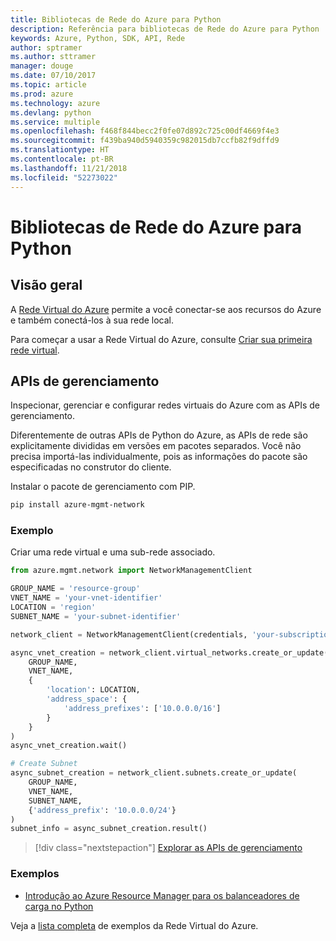 ```yaml
---
title: Bibliotecas de Rede do Azure para Python
description: Referência para bibliotecas de Rede do Azure para Python
keywords: Azure, Python, SDK, API, Rede
author: sptramer
ms.author: sttramer
manager: douge
ms.date: 07/10/2017
ms.topic: article
ms.prod: azure
ms.technology: azure
ms.devlang: python
ms.service: multiple
ms.openlocfilehash: f468f844becc2f0fe07d892c725c00df4669f4e3
ms.sourcegitcommit: f439ba940d5940359c982015db7ccfb82f9dffd9
ms.translationtype: HT
ms.contentlocale: pt-BR
ms.lasthandoff: 11/21/2018
ms.locfileid: "52273022"
---
```

# <a name="azure-network-libraries-for-python"></a>Bibliotecas de Rede do Azure para Python

## <a name="overview"></a>Visão geral

A [Rede Virtual do Azure](/azure/virtual-network/virtual-networks-overview) permite a você conectar-se aos recursos do Azure e também conectá-los à sua rede local.

Para começar a usar a Rede Virtual do Azure, consulte [Criar sua primeira rede virtual](/azure/virtual-network/virtual-network-get-started-vnet-subnet).

## <a name="management-apis"></a>APIs de gerenciamento

Inspecionar, gerenciar e configurar redes virtuais do Azure com as APIs de gerenciamento.

Diferentemente de outras APIs de Python do Azure, as APIs de rede são explicitamente divididas em versões em pacotes separados. Você não precisa importá-las individualmente, pois as informações do pacote são especificadas no construtor do cliente.

Instalar o pacote de gerenciamento com PIP.

```bash
pip install azure-mgmt-network
```

### <a name="example"></a>Exemplo

Criar uma rede virtual e uma sub-rede associado.

```python
from azure.mgmt.network import NetworkManagementClient

GROUP_NAME = 'resource-group'
VNET_NAME = 'your-vnet-identifier'
LOCATION = 'region'
SUBNET_NAME = 'your-subnet-identifier'

network_client = NetworkManagementClient(credentials, 'your-subscription-id')

async_vnet_creation = network_client.virtual_networks.create_or_update(
    GROUP_NAME,
    VNET_NAME,
    {
        'location': LOCATION,
        'address_space': {
            'address_prefixes': ['10.0.0.0/16']
        }
    }
)
async_vnet_creation.wait()

# Create Subnet
async_subnet_creation = network_client.subnets.create_or_update(
    GROUP_NAME,
    VNET_NAME,
    SUBNET_NAME,
    {'address_prefix': '10.0.0.0/24'}
)
subnet_info = async_subnet_creation.result()
```

> [!div class="nextstepaction"]
> [Explorar as APIs de gerenciamento](/python/api/overview/azure/network/management)

### <a name="samples"></a>Exemplos

* [Introdução ao Azure Resource Manager para os balanceadores de carga no Python](https://azure.microsoft.com/en-us/resources/samples/network-python-manage-loadbalancer/)

Veja a [lista completa](https://azure.microsoft.com/en-us/resources/samples/?platform=python&term=virtual%20network) de exemplos da Rede Virtual do Azure.
